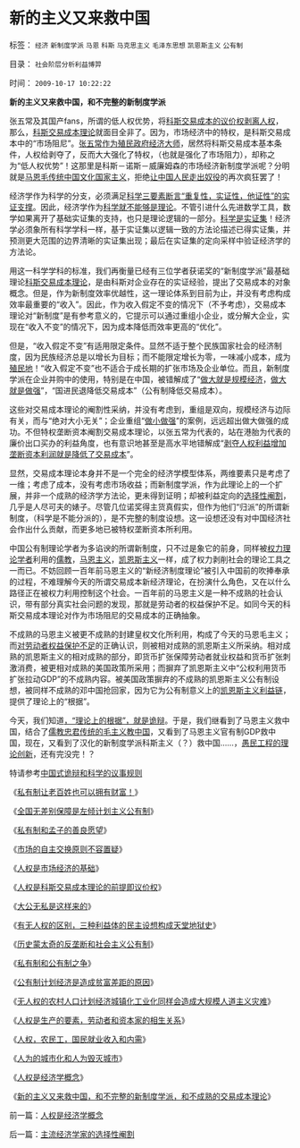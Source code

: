 # 新的主义又来救中国

标签： `经济` `新制度学派` `马恩` `科斯` `马克思主义` `毛泽东思想` `凯恩斯主义` `公有制` 

目录： `社会阶层分析利益博羿`

时间： `2009-10-17 10:22:22`

**新的主义又来救中国，和不完整的新制度学派**



张五常及其国产fans，所谓的低人权优势，将[科斯交易成本的议价权剥离人权](../../../2009/9/9/人权是科斯交易成本理论的前提即议价权.md)，那么，[科斯交易成本理论](../../../2009/7/21/科斯定理解读中国经济现象.md)就面目全非了。因为，市场经济中的特权，是科斯交易成本中的“市场阻尼”。[张五常作为殖民政府经济大师](../../../2009/7/23/张五常大师对现代经济学的贡献史无前例.md)，居然将科斯交易成本基本条件，人权给剥夺了，反而大大强化了特权，（也就是强化了市场阻力），却称之为“低人权优势”！这那里是科斯－诺斯－威廉姆森的市场经济新制度学派呢？分明就是[马恩毛传统中国文化国家主义](../../../2009/7/24/人权普世价值观或令传统中国将不国.md)，拒绝[让中国人民走出奴役](http://hi.baidu.com/darthchn/blog/item/c77ff835cfd64447241f1423.html)的再次疯狂罢了！

经济学作为科学的分支，必须满足[科学三要素断言“重复性，实证性，他证性”的实证支撑](../../../2009/6/5/构成科学完备性的基础断言就是三要素.md)。因此，经济学作为[科学就不能够是理论](../../../2009/6/18/科学不是理论！科学三要素包含波普尔证伪原则.md)。不管引进什么先进数学工具，数学如果离开了基础实证集的支持，也只是理论逻辑的一部分。[科学是实证集](../../../2009/6/18/科学是实证集；为什么诺贝尔不喜欢中国传统文化.md)！经济学必须象所有科学学科一样，基于实证集以逻辑一致的方法论描述已得实证集，并预测更大范围的边界清晰的实证集出现；最后在实证集的定向采样中验证经济学的方法论。

用这一科学学科的标准，我们再衡量已经有三位学者获诺奖的“新制度学派”最基础理论[科斯交易成本理论](../../../2009/7/22/科斯定理的缺陷和交易成本概念的滥用.md)，是由科斯对企业存在的实证经验，提出了交易成本的对象概念。但是，作为新制度效率优越性，这一理论体系到目前为止，并没有考虑构成效率最重要的“收入”。因此，作为收入假定不变的情况下（不予考虑），交易成本理论对“新制度”是有参考意义的，它提示可以通过重组小企业，或分解大企业，实现在“收入不变”的情况下，因为成本降低而效率更高的“优化”。

但是，“收入假定不变”有适用限定条件。显然不适于整个民族国家社会的经济制度，因为民族经济总是以增长为目标；而不能限定增长为零，一味减小成本，成为[殖民地](../../../2007/11/26/中国以超出历史所有战争损失的代价背走了世界通胀.md)！“收入假定不变”也不适合于成长期的扩张市场及企业单位。而且，新制度学派在企业并购中的使用，特别是在中国，被错解成了“[做大就是规模经济](../../../2009/7/22/泥足巨人的垄断是否需要反垄断.md)，[做大就是做强](../../../2009/7/22/国企是否造大造强的内宅英雄.md)”，“国进民退降低交易成本”（公有制降低交易成本）。

这些对交易成本理论的阉割性采纳，并没有考虑到，重组是双向，规模经济与边际有关，而与“绝对大小无关”；企业重组“[做小做强](../../../2009/7/21/做小做强与科斯产权定理的历史贡献.md)”的案例，远远超出做大做强的成功。不但特权垄断资本阉割交易成本理论，以张五常为代表的，站在港胎为代表的廉价出口买办的利益角度，也有意识地甚至是高水平地错解成“[剥夺人权利益增加垄断资本利润就是降低了交易成本](../../../2009/9/9/人权是科斯交易成本理论的前提即议价权.md)”。

显然，交易成本理论本身并不是一个完全的经济学模型体系，两维要素只是考虑了一维；考虑了成本，没有考虑市场收益；而新制度学派，作为此理论上的一个扩展，并非一个成熟的经济学方法论，更未得到证明；却被利益定向的[选择性阉割](../../../2009/4/4/期望，预期和选择性体验；有调查也没有发言权.md)，几乎是人尽可夫的婊子。尽管几位诺奖得主货真假实，但作为他们“归派”的所谓新制度，（科学是不能分派的），是不完整的制度设想。这一设想还没有对中国经济社会作出什么贡献，而更多地已被特权垄断资本所利用。

中国公有制理论学者为多谄谀的所谓新制度，只不过是象它的前身，同样被[权力理论学者](../../../2009/7/27/实用主义的现代愚民制造业.md)利用的[儒教](../../../2009/6/22/国学儒教的科学精华在无私的服从美德.md)，[马恩主义](../../../2009/6/25/马恩主义德国社会构想的缺陷在计划经济.md)，[凯恩斯主义](../../../2009/4/24/费雪教条和凯恩斯主义.md)一样，成了权力剥削社会的理论工具之一而已。不妨回顾一百年前马恩主义的“新经济制度理论”被引入中国前的吹捧奉承的过程，不难理解今天的所谓交易成本新经济理论，在扮演什么角色，又在以什么路径正在被权力利用控制这个社会。一百年前的马恩主义是一种不成熟的社会认识，带有部分真实社会问题的发现，那就是劳动者的权益保护不足。如同今天的科斯交易成本理论对作为市场阻尼的交易成本的正确抽象。

不成熟的马恩主义被更不成熟的封建皇权文化所利用，构成了今天的马恩毛主义；而[对劳动者权益保护不足](../../../2009/10/15/人权是生产的要素，劳动者和资本家的相生关系.md)的正确认识，则被相对成熟的凯恩斯主义所采纳。相对成熟的凯恩斯主义的相对成熟的部分，即货币扩张保障劳动者就业权益和货币扩张刺激消费，被更相对成熟的美国政策所采用；而摒弃了凯恩斯主义中“公权利用货币扩张拉动GDP”的不成熟内容。被美国政策摒弃的不成熟的凯恩斯主义公有制设想，被同样不成熟的邓中国抢回家，因为它为公有制意义上的[凯恩斯主义利益链](../../../2009/4/22/费雪教条之通货紧缩有害论背后的资产利益链.md)，提供了理论上的“根据”。

今天，我们知道[，“理论上的根据”，就是诡辩](../../../2009/6/6/哥德尔悖论定理，唯心哲学的恶梦.md)。于是，我们继看到了马恩主义救中国，结合了[儒教忠君传统的毛主义教中国](../../../2009/6/26/马恩主义为什么适合移植入中国传统社会.md)，又看到了马恩主义官有制GDP救中国，现在，又看到了汉化的新制度学派科斯主义（？）救中国……，[愚民工程的理论创新](../../../2009/7/27/实用主义的现代愚民制造业.md)，还有完没完！？

特请参考[中国式诡辩和科学的议事规则](../../../2009/6/17/民主就是科学的议事规则.md)

《[私有制让老百姓也可以拥有财富！](../../../2009/9/5/私有制是全人类老百姓奋斗五千年的革命成果.md)》

《[全国无差别保障是左倾计划主义公有制](../../../2009/9/7/全国无差别保障是注定失败的左倾计划经济公有制.md)》

《[私有制和孟子的善良愿望](../../../2009/9/12/私有制和孟子的善良愿望.md)》

《[市场的自主交换原则不容置疑](../../../2009/2/5/市场经济的自由交换原则不容争辩.md)》

《[人权是市场经济的基础](../../../2009/2/5/市场经济的自由交换原则不容争辩.md)》

《[人权是科斯交易成本理论的前提即议价权](../../../2009/9/9/人权是科斯交易成本理论的前提即议价权.md)》

《[大公无私是这样来的](../../../2009/9/12/大公无私是这样来的.md)》

《[有无人权的区别，三种利益体的民主设想构成天堂地狱史](../../../2009/9/13/三种利益体的民主设想构成天堂地狱史.md)》

《[历史蒙太奇的反垄断和社会主义公有制](../../../2009/9/14/历史蒙太奇的反垄断和社会主义公有制.md)》

《[私有制和公有制之争](../../../2009/9/14/私有制和公有制之争.md)》

《[公有制计划经济是造成贫富差距的原因](../../../2009/9/16/公有制计划经济是造成贫富差距的原因.md)》

《[无人权的农村人口计划经济城镇化工业化同样会造成大规模人道主义灾难](../../../2009/8/5/无人权的农村人口城镇化工业化将是什么后果？.md)》

《[人权是生产的要素，劳动者和资本家的相生关系](../../../2009/10/15/人权是生产的要素，劳动者和资本家的相生关系.md)》

《[人权，农民工，国民就业收入和内需](../../../2009/10/16/向农民工倾斜了吗？国民就业收入和内需却少了.md)》

《[人为的城市化和人为毁灭城市](../../../2009/10/16/人为的城市化和人为毁灭工商业城市.md)》

《[人权是经济学概念](../../../2009/10/17/人权是经济学概念.md)》

《[新的主义又来救中国，和不完整的新制度学派，和不成熟的交易成本理论](../../../2009/10/17/新的主义又来救中国.md)》



前一篇：[人权是经济学概念](../../../2009/10/17/人权是经济学概念.md)

后一篇：[主流经济学家的选择性阉割](../../../2009/10/17/主流经济学家的选择性阉割.md)